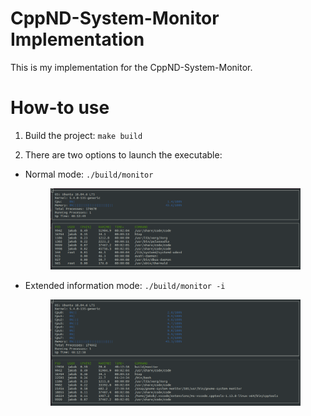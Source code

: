 # CppND-System-Monitor Implementation

This is my implementation for the CppND-System-Monitor. 

# How-to use

1. Build the project: `make build`

2. There are two options to launch the executable:
  - Normal mode: `./build/monitor`
      <figure>
        <img
         src='images/monitor_normal_mode.png' 
         title="System-Monitor as given in the excercise task" 
         />
      </figure>
  
  - Extended information mode: `./build/monitor -i`
      <figure>
        <img 
         src='images/monitor_information_mode.png' 
         title="System-Monitor with extended information" 
         />
      </figure>
